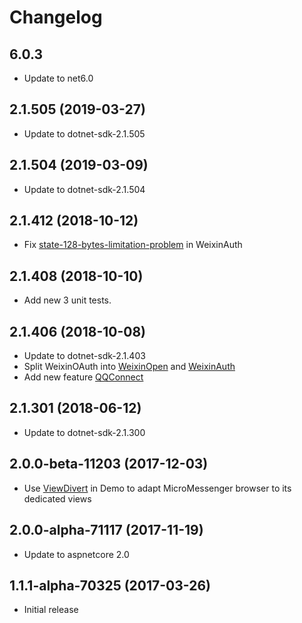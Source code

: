 # Changelog

## 6.0.3
- Update to net6.0

## 2.1.505 (2019-03-27)
- Update to dotnet-sdk-2.1.505

## 2.1.504 (2019-03-09)
- Update to dotnet-sdk-2.1.504

## 2.1.412 (2018-10-12)
- Fix [state-128-bytes-limitation-problem](https://github.com/myvas/AspNetCore.Authentication/issues/2) in WeixinAuth

## 2.1.408 (2018-10-10)
- Add new 3 unit tests.

## 2.1.406 (2018-10-08)
- Update to dotnet-sdk-2.1.403
- Split WeixinOAuth into [WeixinOpen](https://github.com/myvas/AspNetcore.Authentication.WeixnOpen) and [WeixinAuth](https://github.com/myvas/AspNetCore.Authentication.WeixinAuth)
- Add new feature [QQConnect](https://github.com/myvas/AspNetcore.Authentication.QQConnect)

## 2.1.301 (2018-06-12)
- Update to dotnet-sdk-2.1.300

## 2.0.0-beta-11203 (2017-12-03)
- Use [ViewDivert](https://github.com/myvas/AspNetCore.ViewDivert) in Demo to adapt MicroMessenger browser to its dedicated views

## 2.0.0-alpha-71117 (2017-11-19)
- Update to aspnetcore 2.0

## 1.1.1-alpha-70325 (2017-03-26)
- Initial release